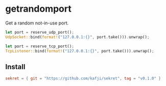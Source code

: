 # getrandomport

Get a random not-in-use port.

```rust
let port = reserve_udp_port();
UdpSocket::bind(format!("127.0.0.1:{}", port.take())).unwrap();

let port = reserve_tcp_port();
TcpListener::bind(format!("127.0.0.1:{}", port.take())).unwrap();
```

## Install

```toml
sekret = { git = "https://github.com/kafji/sekret", tag = "v0.1.0" }
```
